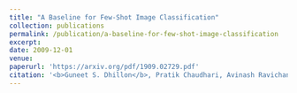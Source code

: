 ```yaml
---
title: "A Baseline for Few-Shot Image Classification"
collection: publications
permalink: /publication/a-baseline-for-few-shot-image-classification
excerpt:
date: 2009-12-01
venue:
paperurl: 'https://arxiv.org/pdf/1909.02729.pdf'
citation: '<b>Guneet S. Dhillon</b>, Pratik Chaudhari, Avinash Ravichandran, Stefano Soatto (2019)<br><b>A Baseline for Few-Shot Image Classification<\b><br><i>Short version in Proceedings of the Workshop on Meta-Learning, Conference on Neural Information Processing Systems (NeurIPS), 2019</i>'
---
```

